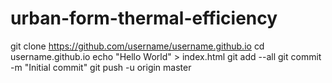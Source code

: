 # urban-form-thermal-efficiency
 git clone https://github.com/username/username.github.io
 cd username.github.io
 echo "Hello World" > index.html
 git add --all
 git commit -m "Initial commit"
 git push -u origin master
